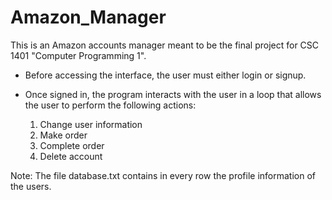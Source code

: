 # Amazon_Manager

This is an Amazon accounts manager meant to be the final project for CSC 1401 "Computer Programming 1".

- Before accessing the interface, the user must either login or signup.
- Once signed in, the program interacts with the user in a loop that allows the user to perform the following actions:
  
    1)	Change user information
    2)	Make order
    3)	Complete order
    4)	Delete account

Note: The file database.txt contains in every row the profile information of the users.


